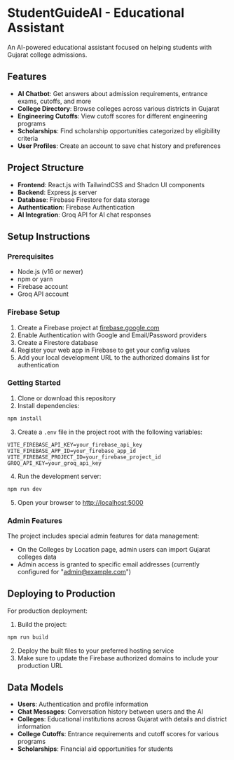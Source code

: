 # StudentGuideAI - Educational Assistant

An AI-powered educational assistant focused on helping students with Gujarat college admissions.

## Features

- **AI Chatbot**: Get answers about admission requirements, entrance exams, cutoffs, and more
- **College Directory**: Browse colleges across various districts in Gujarat
- **Engineering Cutoffs**: View cutoff scores for different engineering programs
- **Scholarships**: Find scholarship opportunities categorized by eligibility criteria
- **User Profiles**: Create an account to save chat history and preferences

## Project Structure

- **Frontend**: React.js with TailwindCSS and Shadcn UI components
- **Backend**: Express.js server
- **Database**: Firebase Firestore for data storage
- **Authentication**: Firebase Authentication
- **AI Integration**: Groq API for AI chat responses

## Setup Instructions

### Prerequisites

- Node.js (v16 or newer)
- npm or yarn
- Firebase account
- Groq API account

### Firebase Setup

1. Create a Firebase project at [firebase.google.com](https://console.firebase.google.com/)
2. Enable Authentication with Google and Email/Password providers
3. Create a Firestore database
4. Register your web app in Firebase to get your config values
5. Add your local development URL to the authorized domains list for authentication

### Getting Started

1. Clone or download this repository
2. Install dependencies:
```bash
npm install
```

3. Create a `.env` file in the project root with the following variables:
```
VITE_FIREBASE_API_KEY=your_firebase_api_key
VITE_FIREBASE_APP_ID=your_firebase_app_id
VITE_FIREBASE_PROJECT_ID=your_firebase_project_id
GROQ_API_KEY=your_groq_api_key
```

4. Run the development server:
```bash
npm run dev
```

5. Open your browser to [http://localhost:5000](http://localhost:5000)

### Admin Features

The project includes special admin features for data management:
- On the Colleges by Location page, admin users can import Gujarat colleges data
- Admin access is granted to specific email addresses (currently configured for "admin@example.com")

## Deploying to Production

For production deployment:
1. Build the project:
```bash
npm run build
```

2. Deploy the built files to your preferred hosting service
3. Make sure to update the Firebase authorized domains to include your production URL

## Data Models

- **Users**: Authentication and profile information
- **Chat Messages**: Conversation history between users and the AI
- **Colleges**: Educational institutions across Gujarat with details and district information
- **College Cutoffs**: Entrance requirements and cutoff scores for various programs
- **Scholarships**: Financial aid opportunities for students
